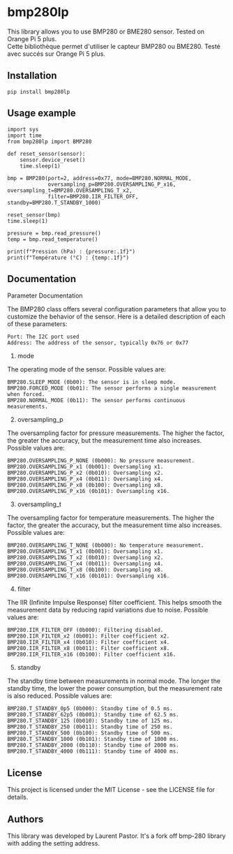 # bmp280lp

This library allows you to use BMP280 or BME280 sensor. Tested on Orange Pi 5 plus.<br>
Cette bibliothèque permet d'utiliser le capteur BMP280 ou BME280. Testé avec succés sur Orange Pi 5 plus.

## Installation

	pip install bmp280lp

## Usage example

	import sys
	import time
	from bmp280lp import BMP280

	def reset_sensor(sensor):
	    sensor.device_reset()
	    time.sleep(1)

	bmp = BMP280(port=2, address=0x77, mode=BMP280.NORMAL_MODE,
	             oversampling_p=BMP280.OVERSAMPLING_P_x16, oversampling_t=BMP280.OVERSAMPLING_T_x2,
	             filter=BMP280.IIR_FILTER_OFF, standby=BMP280.T_STANDBY_1000)

	reset_sensor(bmp)
	time.sleep(1)

	pressure = bmp.read_pressure()
	temp = bmp.read_temperature()

	print(f"Pression (hPa) : {pressure:.1f}")
	print(f"Température (°C) : {temp:.1f}")


## Documentation

Parameter Documentation

The BMP280 class offers several configuration parameters that allow you to customize the behavior of the sensor. Here is a detailed description of each of these parameters:

    Port: The I2C port used
    Address: The address of the sensor, typically 0x76 or 0x77

1. mode

The operating mode of the sensor. Possible values are:

    BMP280.SLEEP_MODE (0b00): The sensor is in sleep mode.
    BMP280.FORCED_MODE (0b01): The sensor performs a single measurement when forced.
    BMP280.NORMAL_MODE (0b11): The sensor performs continuous measurements.

2. oversampling_p

The oversampling factor for pressure measurements. The higher the factor, the greater the accuracy, but the measurement time also increases. Possible values are:

    BMP280.OVERSAMPLING_P_NONE (0b000): No pressure measurement.
    BMP280.OVERSAMPLING_P_x1 (0b001): Oversampling x1.
    BMP280.OVERSAMPLING_P_x2 (0b010): Oversampling x2.
    BMP280.OVERSAMPLING_P_x4 (0b011): Oversampling x4.
    BMP280.OVERSAMPLING_P_x8 (0b100): Oversampling x8.
    BMP280.OVERSAMPLING_P_x16 (0b101): Oversampling x16.

3. oversampling_t

The oversampling factor for temperature measurements. The higher the factor, the greater the accuracy, but the measurement time also increases. Possible values are:

    BMP280.OVERSAMPLING_T_NONE (0b000): No temperature measurement.
    BMP280.OVERSAMPLING_T_x1 (0b001): Oversampling x1.
    BMP280.OVERSAMPLING_T_x2 (0b010): Oversampling x2.
    BMP280.OVERSAMPLING_T_x4 (0b011): Oversampling x4.
    BMP280.OVERSAMPLING_T_x8 (0b100): Oversampling x8.
    BMP280.OVERSAMPLING_T_x16 (0b101): Oversampling x16.

4. filter

The IIR (Infinite Impulse Response) filter coefficient. This helps smooth the measurement data by reducing rapid variations due to noise. Possible values are:

    BMP280.IIR_FILTER_OFF (0b000): Filtering disabled.
    BMP280.IIR_FILTER_x2 (0b001): Filter coefficient x2.
    BMP280.IIR_FILTER_x4 (0b010): Filter coefficient x4.
    BMP280.IIR_FILTER_x8 (0b011): Filter coefficient x8.
    BMP280.IIR_FILTER_x16 (0b100): Filter coefficient x16.

5. standby

The standby time between measurements in normal mode. The longer the standby time, the lower the power consumption, but the measurement rate is also reduced. Possible values are:

    BMP280.T_STANDBY_0p5 (0b000): Standby time of 0.5 ms.
    BMP280.T_STANDBY_62p5 (0b001): Standby time of 62.5 ms.
    BMP280.T_STANDBY_125 (0b010): Standby time of 125 ms.
    BMP280.T_STANDBY_250 (0b011): Standby time of 250 ms.
    BMP280.T_STANDBY_500 (0b100): Standby time of 500 ms.
    BMP280.T_STANDBY_1000 (0b101): Standby time of 1000 ms.
    BMP280.T_STANDBY_2000 (0b110): Standby time of 2000 ms.
    BMP280.T_STANDBY_4000 (0b111): Standby time of 4000 ms.

## License

This project is licensed under the MIT License - see the LICENSE file for details.

## Authors

This library was developed by Laurent Pastor. It's a fork off bmp-280 library with adding the setting address.
